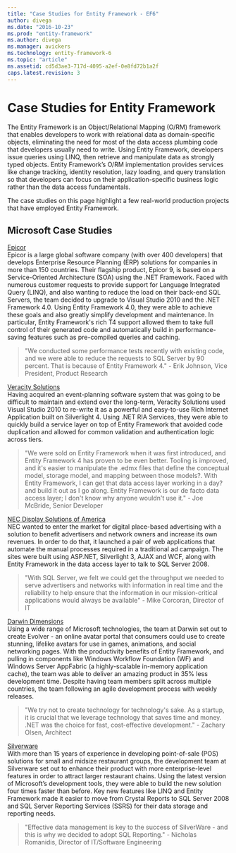 ```yaml
---
title: "Case Studies for Entity Framework - EF6"
author: divega
ms.date: "2016-10-23"
ms.prod: "entity-framework"
ms.author: divega
ms.manager: avickers
ms.technology: entity-framework-6
ms.topic: "article"
ms.assetid: cd5d3ae3-717d-4095-a2ef-0e8fd72b1a2f
caps.latest.revision: 3
---
```

# Case Studies for Entity Framework
The Entity Framework is an Object/Relational Mapping (O/RM) framework that enables developers to work with relational data as domain-specific objects, eliminating the need for most of the data access plumbing code that developers usually need to write. Using Entity Framework, developers issue queries using LINQ, then retrieve and manipulate data as strongly typed objects. Entity Framework’s O/RM implementation provides services like change tracking, identity resolution, lazy loading, and query translation so that developers can focus on their application-specific business logic rather than the data access fundamentals.  

The case studies on this page highlight a few real-world production projects that have employed Entity Framework.  

## Microsoft Case Studies  

[Epicor](https://www.microsoft.com/casestudies/Case_Study_Detail.aspx?CaseStudyID=4000006887)  
Epicor is a large global software company (with over 400 developers) that develops Enterprise Resource Planning (ERP) solutions for companies in more than 150 countries.  Their flagship product, Epicor 9, is based on a Service-Oriented Architecture (SOA) using the .NET Framework.  Faced with numerous customer requests to provide support for Language Integrated Query (LINQ), and also wanting to reduce the load on their back-end SQL Servers, the team decided to upgrade to Visual Studio 2010 and the .NET Framework 4.0.  Using Entity Framework 4.0, they were able to achieve these goals and also greatly simplify development and maintenance.  In particular, Entity Framework's rich T4 support allowed them to take full control of their generated code and automatically build in performance-saving features such as pre-compiled queries and caching.  

> "We conducted some performance tests recently with existing code, and we were able to reduce the requests to SQL Server by 90 percent.  That is because of Entity Framework 4." - Erik Johnson, Vice President, Product Research  

[Veracity Solutions](https://www.microsoft.com/casestudies/)  
Having acquired an event-planning software system that was going to be difficult to maintain and extend over the long-term, Veracity Solutions used Visual Studio 2010 to re-write it as a powerful and easy-to-use Rich Internet Application built on Silverlight 4. Using .NET RIA Services, they were able to quickly build a service layer on top of Entity Framework that avoided code duplication and allowed for common validation and authentication logic across tiers.  

> "We were sold on Entity Framework when it was first introduced, and Entity Framework 4 has proven to be even better. Tooling is improved, and it's easier to manipulate the .edmx files that define the conceptual model, storage model, and mapping between those models?. With Entity Framework, I can get that data access layer working in a day?and build it out as I go along. Entity Framework is our de facto data access layer; I don't know why anyone wouldn't use it." - Joe McBride, Senior Developer  

[NEC Display Solutions of America](https://www.microsoft.com/casestudies/)  
NEC wanted to enter the market for digital place-based advertising with a solution to benefit advertisers and network owners and increase its own revenues.  In order to do that, it launched a pair of web applications that automate the manual processes required in a traditional ad campaign.  The sites were built using ASP.NET, Silverlight 3, AJAX and WCF, along with Entity Framework in the data access layer to talk to SQL Server 2008.  

> "With SQL Server, we felt we could get the throughput we needed to serve advertisers and networks with information in real time and the reliability to help ensure that the information in our mission-critical applications would always be available" - Mike Corcoran, Director of IT  

[Darwin Dimensions](https://www.microsoft.com/casestudies/Case_Study_Detail.aspx?CaseStudyID=4000006307)  
Using a wide range of Microsoft technologies, the team at Darwin set out to create Evolver - an online avatar portal that consumers could use to create stunning, lifelike avatars for use in games, animations, and social networking pages.  With the productivity benefits of Entity Framework, and pulling in components like Windows Workflow Foundation (WF) and Windows Server AppFabric (a highly-scalable in-memory application cache), the team was able to deliver an amazing product in 35% less development time. Despite having team members split across multiple countries, the team following an agile development process with weekly releases.  

 > "We try not to create technology for technology's sake. As a startup, it is crucial that we leverage technology that saves time and money. .NET was the choice for fast, cost-effective development." - Zachary Olsen, Architect  

[Silverware](https://www.microsoft.com/canada/casestudies/silverware.mspx)  
With more than 15 years of experience in developing point-of-sale (POS) solutions for small and midsize restaurant groups, the development team at Silverware set out to enhance their product with more enterprise-level features in order to attract larger restaurant chains. Using the latest version of Microsoft’s development tools, they were able to build the new solution four times faster than before. Key new features like LINQ and Entity Framework made it easier to move from Crystal Reports to SQL Server 2008 and SQL Server Reporting Services (SSRS) for their data storage and reporting needs.  

> "Effective data management is key to the success of SilverWare - and this is why we decided to adopt SQL Reporting." - Nicholas Romanidis, Director of IT/Software Engineering  
